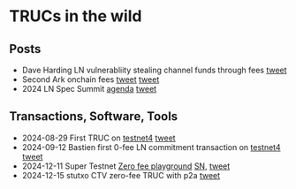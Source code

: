 # TRUCs in the wild

## Posts

- Dave Harding LN vulnerabliity stealing channel funds through fees [tweet](https://x.com/bitcoinoptech/status/1867536803588378953)
- Second Ark onchain fees [tweet](https://x.com/2ndbtc/status/1855245671487492427) [tweet](https://x.com/2ndbtc/status/1847308410468831443)
- 2024 LN Spec Summit [agenda](https://delvingbitcoin.org/t/ln-summit-2024-notes-summary-commentary/1198) [tweet](https://x.com/roasbeef/status/1846359256251224079)

## Transactions, Software, Tools

- 2024-08-29 First TRUC on [testnet4](https://mempool.space/testnet4/tx/8e3f38bf6854dd3c358be8d4f9a40a6dccc50de49616125d27af9fdbe65287eb) [tweet](https://x.com/glozow/status/1829100551067365608)
- 2024-09-12 Bastien first 0-fee LN commitment transaction on [testnet4](https://mempool.space/testnet4/tx/85f2256c8d6d61498c074d53912d1f0ef907ee508bb06f5701f3826432ba53b8) [tweet](https://x.com/realtbast/status/1834213774674247987)
- 2024-12-11 Super Testnet [Zero fee playground](https://supertestnet.github.io/zero_fee_playground/) [SN](https://stacker.news/items/805544), [tweet](https://x.com/super_testnet/status/1866982166833578286)
- 2024-12-15 stutxo CTV zero-fee TRUC with p2a [tweet](https://x.com/stutxo/status/1868213353480667393)
